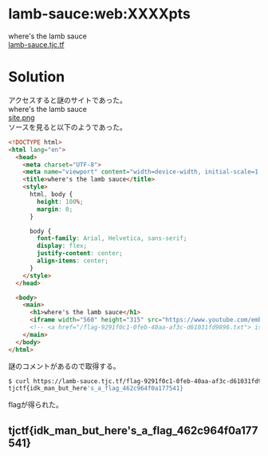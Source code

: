 # lamb-sauce:web:XXXXpts
where's the lamb sauce  
[lamb-sauce.tjc.tf](https://lamb-sauce.tjc.tf/)  

# Solution
アクセスすると謎のサイトであった。  
where's the lamb sauce  
[site.png](site/site.png)  
ソースを見ると以下のようであった。  
```html
<!DOCTYPE html>
<html lang="en">
  <head>
    <meta charset="UTF-8">
    <meta name="viewport" content="width=device-width, initial-scale=1.0">
    <title>where's the lamb sauce</title>
    <style>
      html, body {
        height: 100%;
        margin: 0;
      }

      body {
        font-family: Arial, Helvetica, sans-serif;
        display: flex;
        justify-content: center;
        align-items: center;
      }
    </style>
  </head>

  <body>
    <main>
      <h1>where's the lamb sauce</h1>
      <iframe width="560" height="315" src="https://www.youtube.com/embed/-wlDVf-qwyU?controls=0" title="YouTube video player" frameborder="0" allow="accelerometer; autoplay; clipboard-write; encrypted-media; gyroscope; picture-in-picture" allowfullscreen></iframe>
      <!-- <a href="/flag-9291f0c1-0feb-40aa-af3c-d61031fd9896.txt"> is it here? </a> -->
    </main>
  </body>
</html>
```
謎のコメントがあるので取得する。  
```bash
$ curl https://lamb-sauce.tjc.tf/flag-9291f0c1-0feb-40aa-af3c-d61031fd9896.txt
tjctf{idk_man_but_here's_a_flag_462c964f0a177541}
```
flagが得られた。  

## tjctf{idk_man_but_here's_a_flag_462c964f0a177541}